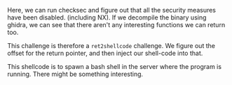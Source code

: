 Here, we can run checksec and figure out that all the security measures have been disabled. (including NX). If we decompile the binary using ghidra, we can see that there aren't any interesting functions we can return too. 

This challenge is therefore a `ret2shellcode` challenge. We figure out the offset for the return pointer, and then inject our shell-code into that. 

This shellcode is to spawn a bash shell in the server where the program is running. There might be something interesting. 
